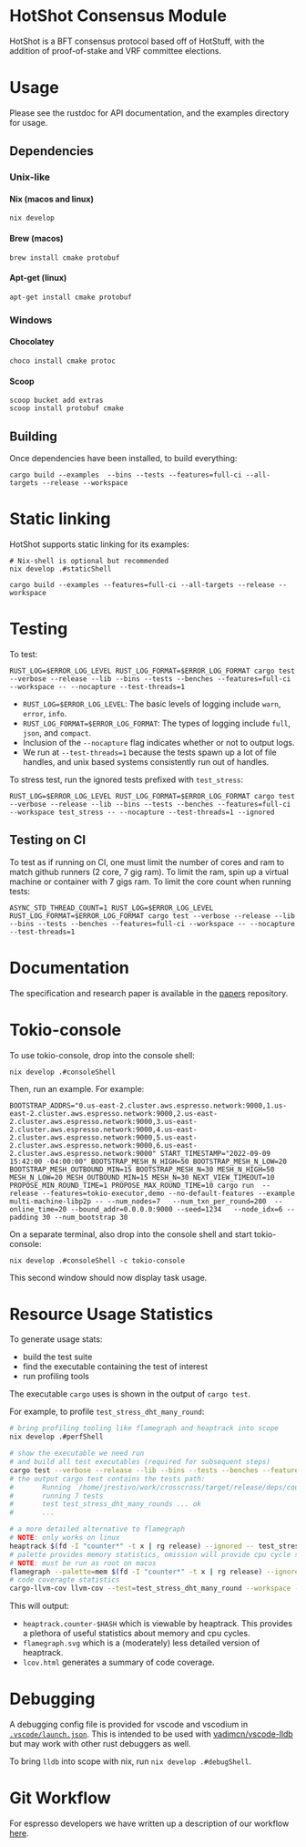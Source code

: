 # HotShot Consensus Module

HotShot is a BFT consensus protocol based off of HotStuff, with the addition of proof-of-stake and
VRF committee elections.

# Usage

Please see the rustdoc for API documentation, and the examples directory for usage.

## Dependencies

### Unix-like

#### Nix (macos and linux)

```
nix develop
```

#### Brew (macos)

```
brew install cmake protobuf
```

#### Apt-get (linux)

```
apt-get install cmake protobuf
```

### Windows

#### Chocolatey

```
choco install cmake protoc
```

#### Scoop

```
scoop bucket add extras
scoop install protobuf cmake
```

## Building

Once dependencies have been installed, to build everything:

```
cargo build --examples  --bins --tests --features=full-ci --all-targets --release --workspace
```



# Static linking

HotShot supports static linking for its examples:

```
# Nix-shell is optional but recommended
nix develop .#staticShell

cargo build --examples --features=full-ci --all-targets --release --workspace
```

# Testing

To test:

```
RUST_LOG=$ERROR_LOG_LEVEL RUST_LOG_FORMAT=$ERROR_LOG_FORMAT cargo test --verbose --release --lib --bins --tests --benches --features=full-ci --workspace -- --nocapture --test-threads=1
```

- `RUST_LOG=$ERROR_LOG_LEVEL`: The basic levels of logging include `warn`, `error`, `info`.
- `RUST_LOG_FORMAT=$ERROR_LOG_FORMAT`: The types of logging include `full`, `json`, and `compact`.
- Inclusion of the `--nocapture` flag indicates whether or not to output logs.
- We run at `--test-threads=1` because the tests spawn up a lot of file handles, and unix based systems consistently run out of handles.

To stress test, run the ignored tests prefixed with `test_stress`:
```
RUST_LOG=$ERROR_LOG_LEVEL RUST_LOG_FORMAT=$ERROR_LOG_FORMAT cargo test --verbose --release --lib --bins --tests --benches --features=full-ci --workspace test_stress -- --nocapture --test-threads=1 --ignored
```

## Testing on CI

To test as if running on CI, one must limit the number of cores and ram to match github runners (2 core, 7 gig ram). To limit the ram, spin up a virtual machine or container with 7 gigs ram. To limit the core count when running tests:

```
ASYNC_STD_THREAD_COUNT=1 RUST_LOG=$ERROR_LOG_LEVEL RUST_LOG_FORMAT=$ERROR_LOG_FORMAT cargo test --verbose --release --lib --bins --tests --benches --features=full-ci --workspace -- --nocapture --test-threads=1
```
# Documentation

The specification and research paper is available in the [papers](https://github.com/EspressoSystems/papers/tree/main/hotshot-paper) repository.

# Tokio-console

To use tokio-console, drop into the console shell:

```
nix develop .#consoleShell
```

Then, run an example. For example:

```
BOOTSTRAP_ADDRS="0.us-east-2.cluster.aws.espresso.network:9000,1.us-east-2.cluster.aws.espresso.network:9000,2.us-east-2.cluster.aws.espresso.network:9000,3.us-east-2.cluster.aws.espresso.network:9000,4.us-east-2.cluster.aws.espresso.network:9000,5.us-east-2.cluster.aws.espresso.network:9000,6.us-east-2.cluster.aws.espresso.network:9000" START_TIMESTAMP="2022-09-09 15:42:00 -04:00:00" BOOTSTRAP_MESH_N_HIGH=50 BOOTSTRAP_MESH_N_LOW=20 BOOTSTRAP_MESH_OUTBOUND_MIN=15 BOOTSTRAP_MESH_N=30 MESH_N_HIGH=50 MESH_N_LOW=20 MESH_OUTBOUND_MIN=15 MESH_N=30 NEXT_VIEW_TIMEOUT=10 PROPOSE_MIN_ROUND_TIME=1 PROPOSE_MAX_ROUND_TIME=10 cargo run  --release --features=tokio-executor,demo --no-default-features --example multi-machine-libp2p -- --num_nodes=7   --num_txn_per_round=200  --online_time=20 --bound_addr=0.0.0.0:9000 --seed=1234   --node_idx=6 --padding 30 --num_bootstrap 30
````

On a separate terminal, also drop into the console shell and start tokio-console:
```
nix develop .#consoleShell -c tokio-console
```

This second window should now display task usage.

# Resource Usage Statistics

To generate usage stats:
- build the test suite
- find the executable containing the test of interest
- run profiling tools

The executable `cargo` uses is shown in the output of `cargo test`.

For example, to profile `test_stress_dht_many_round`:

```bash
# bring profiling tooling like flamegraph and heaptrack into scope
nix develop .#perfShell

# show the executable we need run
# and build all test executables (required for subsequent steps)
cargo test --verbose --release --lib --bins --tests --benches --features=full-ci --workspace -- --test-threads=1
# the output cargo test contains the tests path:
#       Running `/home/jrestivo/work/crosscross/target/release/deps/counter-880b1ff53ee21dea test_stress --test-threads=1 --ignored`
#       running 7 tests
#       test test_stress_dht_many_rounds ... ok
#       ...

# a more detailed alternative to flamegraph
# NOTE: only works on linux
heaptrack $(fd -I "counter*" -t x | rg release) --ignored -- test_stress_dht_many_round --nocapture
# palette provides memory statistics, omission will provide cpu cycle stats as colors
# NOTE: must be run as root on macos
flamegraph --palette=mem $(fd -I "counter*" -t x | rg release) --ignored -- test_stress_dht_one_round
# code coveragte statistics
cargo-llvm-cov llvm-cov --test=test_stress_dht_many_round --workspace --all-targets --features=full-ci --release --html --output-path lcov.html
```

This will output:
- `heaptrack.counter-$HASH` which is viewable by heaptrack. This provides a plethora of useful statistics about memory and cpu cycles.
- `flamegraph.svg` which is a (moderately) less detailed version of heaptrack.
- `lcov.html` generates a summary of code coverage.

# Debugging

A debugging config file is provided for vscode and vscodium in [`.vscode/launch.json`](https://github.com/EspressoSystems/HotShot/blob/main/.cargo/config). This is intended to be used with [vadimcn/vscode-lldb](https://open-vsx.org/extension/vadimcn/vscode-lldb) but may work with other rust debuggers as well.

To bring `lldb` into scope with nix, run `nix develop .#debugShell`.

# Git Workflow

For espresso developers we have written up a description of our workflow [here](./WORKFLOW.md).
